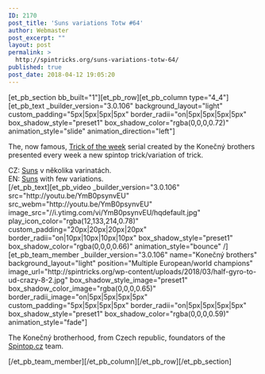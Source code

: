 ```yaml
---
ID: 2170
post_title: 'Suns variations Totw #64'
author: Webmaster
post_excerpt: ""
layout: post
permalink: >
  http://spintricks.org/suns-variations-totw-64/
published: true
post_date: 2018-04-12 19:05:20
---
```

[et_pb_section bb_built="1"][et_pb_row][et_pb_column type="4_4"][et_pb_text _builder_version="3.0.106" background_layout="light" custom_padding="5px|5px|5px|5px" border_radii="on|5px|5px|5px|5px" box_shadow_style="preset1" box_shadow_color="rgba(0,0,0,0.72)" animation_style="slide" animation_direction="left"]

The, now famous, <a href="/tag/totw">Trick of the week</a> serial created by the Konečný brothers presented every week a new spintop trick/variation of trick.
<div id="content" class="style-scope ytd-expander">CZ: <a href="/tag/suns">Suns</a> v několika varinatách.</div>
<div class="style-scope ytd-expander">EN: <a href="/tag/suns">Suns</a> with few variations.</div>
[/et_pb_text][et_pb_video _builder_version="3.0.106" src="http://youtu.be/YmB0psynvEU" src_webm="http://youtu.be/YmB0psynvEU" image_src="//i.ytimg.com/vi/YmB0psynvEU/hqdefault.jpg" play_icon_color="rgba(12,133,214,0.78)" custom_padding="20px|20px|20px|20px" border_radii="on|10px|10px|10px|10px" box_shadow_style="preset1" box_shadow_color="rgba(0,0,0,0.66)" animation_style="bounce" /][et_pb_team_member _builder_version="3.0.106" name="Konečný brothers" background_layout="light" position="Multiple European/world champions" image_url="http://spintricks.org/wp-content/uploads/2018/03/half-gyro-to-ud-crazy-8-2.jpg" box_shadow_style_image="preset1" box_shadow_color_image="rgba(0,0,0,0.65)" border_radii_image="on|5px|5px|5px|5px" custom_padding="5px|5px|5px|5px" border_radii="on|5px|5px|5px|5px" box_shadow_style="preset1" box_shadow_color="rgba(0,0,0,0.59)" animation_style="fade"]

The Konečný brotherhood, from Czech republic, foundators of the <a href="http://spintop.cz">Spintop.cz</a> team.

[/et_pb_team_member][/et_pb_column][/et_pb_row][/et_pb_section]